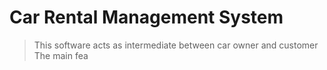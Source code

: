# Car Rental Management System

> This  software acts as intermediate between car owner and customer
> The main fea
